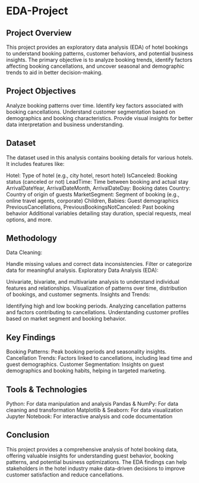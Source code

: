 # EDA-Project

## Project Overview
This project provides an exploratory data analysis (EDA) of hotel bookings to understand booking patterns, customer behaviors, and potential business insights. The primary objective is to analyze booking trends, identify factors affecting booking cancellations, and uncover seasonal and demographic trends to aid in better decision-making.

## Project Objectives
Analyze booking patterns over time.
Identify key factors associated with booking cancellations.
Understand customer segmentation based on demographics and booking characteristics.
Provide visual insights for better data interpretation and business understanding.

## Dataset
The dataset used in this analysis contains booking details for various hotels. It includes features like:

Hotel: Type of hotel (e.g., city hotel, resort hotel)
IsCanceled: Booking status (canceled or not)
LeadTime: Time between booking and actual stay
ArrivalDateYear, ArrivalDateMonth, ArrivalDateDay: Booking dates
Country: Country of origin of guests
MarketSegment: Segment of booking (e.g., online travel agents, corporate)
Children, Babies: Guest demographics
PreviousCancellations, PreviousBookingsNotCanceled: Past booking behavior
Additional variables detailing stay duration, special requests, meal options, and more.


## Methodology
Data Cleaning:

Handle missing values and correct data inconsistencies.
Filter or categorize data for meaningful analysis.
Exploratory Data Analysis (EDA):

Univariate, bivariate, and multivariate analysis to understand individual features and relationships.
Visualization of patterns over time, distribution of bookings, and customer segments.
Insights and Trends:

Identifying high and low booking periods.
Analyzing cancellation patterns and factors contributing to cancellations.
Understanding customer profiles based on market segment and booking behavior.


## Key Findings
Booking Patterns: Peak booking periods and seasonality insights.
Cancellation Trends: Factors linked to cancellations, including lead time and guest demographics.
Customer Segmentation: Insights on guest demographics and booking habits, helping in targeted marketing.

## Tools & Technologies
Python: For data manipulation and analysis
Pandas & NumPy: For data cleaning and transformation
Matplotlib & Seaborn: For data visualization
Jupyter Notebook: For interactive analysis and code documentation

## Conclusion
This project provides a comprehensive analysis of hotel booking data, offering valuable insights for understanding guest behavior, booking patterns, and potential business optimizations. The EDA findings can help stakeholders in the hotel industry make data-driven decisions to improve customer satisfaction and reduce cancellations.
